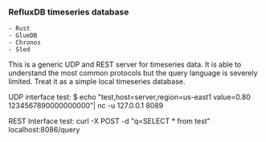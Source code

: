 ### RefluxDB timeseries database 

    - Rust
    - GlueDB
    - Chronos
    - Sled

This is a generic UDP and REST server for timeseries data. It is able to understand the most common protocols but the query language is severely limited. Treat it as a simple local timeseries database.

UDP interface test: 
$ echo "test,host=server,region=us-east1 value=0.80 1234567890000000000"| nc -u 127.0.0.1 8089

REST Interface test:
curl -X POST -d "q=SELECT * from test" localhost:8086/query